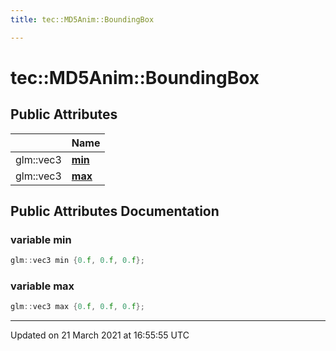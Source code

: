 ```yaml
---
title: tec::MD5Anim::BoundingBox

---
```


# tec::MD5Anim::BoundingBox



## Public Attributes

|                | Name           |
| -------------- | -------------- |
| glm::vec3 | **[min](/engine/Classes/structtec_1_1_m_d5_anim_1_1_bounding_box/#variable-min)**  |
| glm::vec3 | **[max](/engine/Classes/structtec_1_1_m_d5_anim_1_1_bounding_box/#variable-max)**  |

## Public Attributes Documentation

### variable min

```cpp
glm::vec3 min {0.f, 0.f, 0.f};
```


### variable max

```cpp
glm::vec3 max {0.f, 0.f, 0.f};
```


-------------------------------

Updated on 21 March 2021 at 16:55:55 UTC